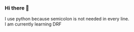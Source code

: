 ### Hi there 👋

I use python because semicolon is not needed in every line. <br>
I am currently learning DRF
